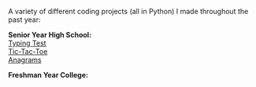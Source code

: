 A variety of different coding projects (all in Python) I made throughout the past year:


**Senior Year High School:**\
[Typing Test](./highschool/typing_test.py)\
[Tic-Tac-Toe](./highschool/tic_tac_toe.py)\
[Anagrams](./highschool/anagrams.py)

**Freshman Year College:**
